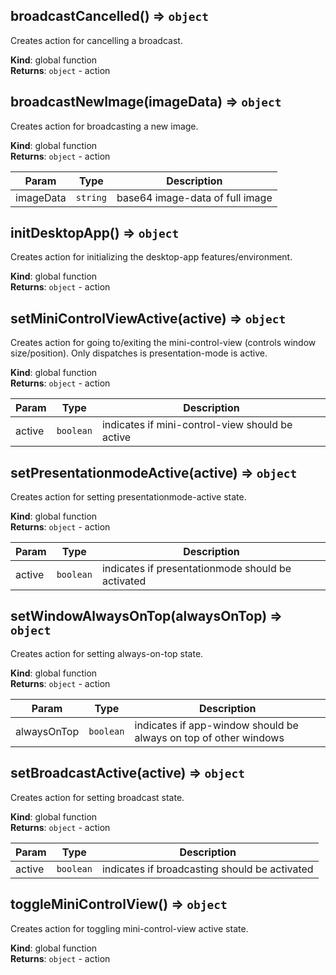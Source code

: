 <a id="broadcastcancelled"></a>

## broadcastCancelled() ⇒ <code>object</code>
Creates action for cancelling a broadcast.

**Kind**: global function  
**Returns**: <code>object</code> - action  
<a id="broadcastnewimage"></a>

## broadcastNewImage(imageData) ⇒ <code>object</code>
Creates action for broadcasting a new image.

**Kind**: global function  
**Returns**: <code>object</code> - action  

| Param | Type | Description |
| --- | --- | --- |
| imageData | <code>string</code> | base64 image-data of full image |

<a id="initdesktopapp"></a>

## initDesktopApp() ⇒ <code>object</code>
Creates action for initializing the desktop-app features/environment.

**Kind**: global function  
**Returns**: <code>object</code> - action  
<a id="setminicontrolviewactive"></a>

## setMiniControlViewActive(active) ⇒ <code>object</code>
Creates action for going to/exiting the mini-control-view (controls window size/position).
Only dispatches is presentation-mode is active.

**Kind**: global function  
**Returns**: <code>object</code> - action  

| Param | Type | Description |
| --- | --- | --- |
| active | <code>boolean</code> | indicates if mini-control-view should be active |

<a id="setpresentationmodeactive"></a>

## setPresentationmodeActive(active) ⇒ <code>object</code>
Creates action for setting presentationmode-active state.

**Kind**: global function  
**Returns**: <code>object</code> - action  

| Param | Type | Description |
| --- | --- | --- |
| active | <code>boolean</code> | indicates if presentationmode should be activated |

<a id="setwindowalwaysontop"></a>

## setWindowAlwaysOnTop(alwaysOnTop) ⇒ <code>object</code>
Creates action for setting always-on-top state.

**Kind**: global function  
**Returns**: <code>object</code> - action  

| Param | Type | Description |
| --- | --- | --- |
| alwaysOnTop | <code>boolean</code> | indicates if app-window should be always on top of other windows |

<a id="setbroadcastactive"></a>

## setBroadcastActive(active) ⇒ <code>object</code>
Creates action for setting broadcast state.

**Kind**: global function  
**Returns**: <code>object</code> - action  

| Param | Type | Description |
| --- | --- | --- |
| active | <code>boolean</code> | indicates if broadcasting should be activated |

<a id="toggleminicontrolview"></a>

## toggleMiniControlView() ⇒ <code>object</code>
Creates action for toggling mini-control-view active state.

**Kind**: global function  
**Returns**: <code>object</code> - action  
